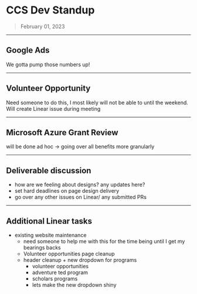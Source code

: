 # CCS Dev Standup

> February 01, 2023

***

## Google Ads

We gotta pump those numbers up!

***

## Volunteer Opportunity

Need someone to do this, I most likely will not be able to until the weekend. Will create Linear issue during meeting

***

## Microsoft Azure Grant Review

will be done ad hoc -> going over all benefits more granularly

***

## Deliverable discussion

* how are we feeling about designs? any updates here?
* set hard deadlines on page design delivery
* go over any other issues on Linear/ any submitted PRs

***

## Additional Linear tasks

* existing website maintenance
  * need someone to help me with this for the time being until I get my bearings backs
  * Volunteer opportunities page cleanup
  * header cleanup + new dropdown for programs
    * volunteer opportunities
    * adventure ted program
    * scholars programs
    * lets make the new dropdown shiny
